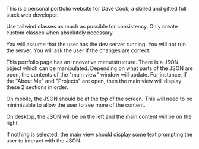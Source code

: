 This is a personal portfolio website for Dave Cook, a skilled and gifted full stack web developer.

Use tailwind classes as much as possible for consistency. Only create custom classes when absolutely necessary.

You will assume that the user has the dev server running. You will not run the server. You will ask the user if the changes are correct.

This portfolio page has an innovative menu/structure. There is a JSON object which can be manipulated. Depending on what parts of the JSON are open, the contents of the "main view" window will update. For instance, if the "About Me" and "Projects" are open, then the main view will display these 2 sections in order.

On mobile, the JSON should be at the top of the screen. This will need to be minimizable to allow the user to see more of the content.

On desktop, the JSON will be on the left and the main content will be on the right.

If nothing is selected, the main view should display some text prompting the user to interact with the JSON.